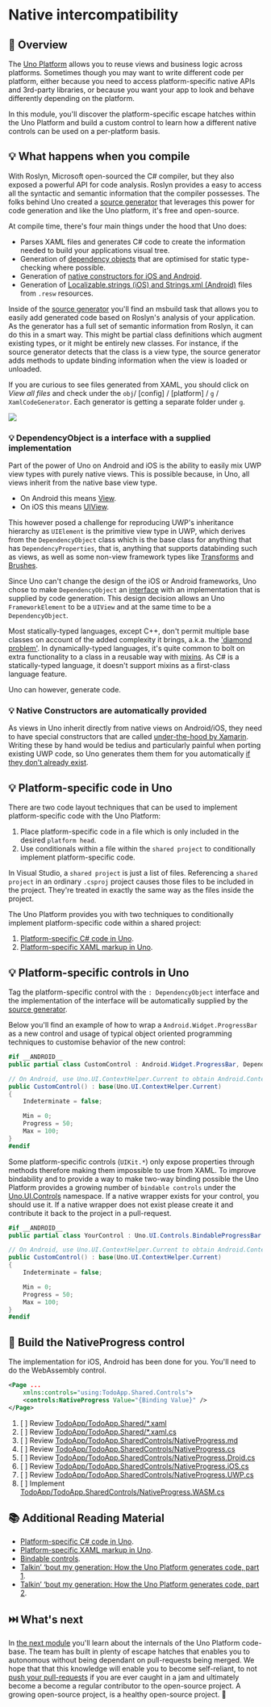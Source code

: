 # Native intercompatibility

## 📖 Overview

The [Uno Platform][uno-platform] allows you to reuse views and business logic across platforms. Sometimes though you may want to write different code per platform, either because you need to access platform-specific native APIs and 3rd-party libraries, or because you want your app to look and behave differently depending on the platform.

In this module, you'll discover the platform-specific escape hatches within the Uno Platform and build a custom control to learn how a different native controls can be used on a per-platform basis.

## 💡 What happens when you compile

With Roslyn, Microsoft open-sourced the C# compiler, but they also exposed a powerful API for code analysis. Roslyn provides a easy to access all the syntactic and semantic information that the compiler possesses. The folks behind Uno created a [source generator][source-generator] that leverages this power for code generation and like the Uno platform, it's free and open-source.

At compile time, there's four main things under the hood that Uno does:

- Parses XAML files and generates C# code to create the information needed to build your applications visual tree.
- Generation of [dependency objects](https://github.com/unoplatform/uno/blob/master/src/SourceGenerators/Uno.UI.SourceGenerators/DependencyObject/DependencyObjectGenerator.cs) that are optimised for static type-checking where possible.
- Generation of [native constructors for iOS and Android](https://github.com/unoplatform/uno/blob/master/src/SourceGenerators/Uno.UI.SourceGenerators/NativeCtor/NativeCtorsGenerator.cs).
- Generation of [Localizable.strings (iOS) and Strings.xml (Android)](https://github.com/unoplatform/uno/blob/master/src/SourceGenerators/Uno.UI.Tasks/ResourcesGenerator/ResourcesGenerationTask.cs) files from `.resw` resources.

Inside of the [source generator][source-generator] you'll find an msbuild task that allows you to easily add generated code based on Roslyn's analysis of your application. As the generator has a full set of semantic information from Roslyn, it can do this in a smart way. This might be partial class definitions which augment existing types, or it might be entirely new classes. For instance, if the source generator detects that the class is a view type, the source generator adds methods to update binding information when the view is loaded or unloaded.

If you are curious to see files generated from XAML, you should click on _View all files_ and check under the `obj`/ [config] / [platform] / `g` / `XamlCodeGenerator`. Each generator is getting a separate folder under `g`.

![](uno-view-generated-files.png)

### 💡 DependencyObject is a interface with a supplied implementation

Part of the power of Uno on Android and iOS is the ability to easily mix UWP view types with purely native views. This is possible because, in Uno, all views inherit from the native base view type.

- On Android this means [View](https://developer.android.com/reference/android/view/View).
- On iOS this means [UIView](https://developer.apple.com/documentation/uikit/uiview).

This however posed a challenge for reproducing UWP's inheritance hierarchy as `UIElement` is the primitive view type in UWP, which derives from the `DependencyObject` class which is the base class for anything that has `DependencyProperties`, that is, anything that supports databinding such as views, as well as some non-view framework types like [Transforms](https://docs.microsoft.com/en-us/windows/uwp/design/layout/transforms) and [Brushes](https://docs.microsoft.com/en-us/windows/uwp/design/style/brushes).

Since Uno can't change the design of the iOS or Android frameworks, Uno chose to make `DependencyObject` an [interface](https://docs.microsoft.com/en-us/dotnet/csharp/programming-guide/interfaces/index) with an implementation that is supplied by code generation. This design decision allows an Uno `FrameworkElement` to be a `UIView` and at the same time to be a `DependencyObject`.

Most statically-typed languages, except C++, don't permit multiple base classes on account of the added complexity it brings, a.k.a. the ['diamond problem'](https://en.wikipedia.org/wiki/Multiple_inheritance#The_diamond_problem). In dynamically-typed languages, it's quite common to bolt on extra functionality to a class in a reusable way with [mixins](https://en.wikipedia.org/wiki/Mixin). As C# is a statically-typed language, it doesn't support mixins as a first-class language feature.

Uno can however, generate code.

### 💡 Native Constructors are automatically provided

As views in Uno inherit directly from native views on Android/iOS, they need to have special constructors that are called [under-the-hood by Xamarin](https://docs.microsoft.com/en-us/xamarin/android/platform/java-integration/working-with-jni#binding-constructors). Writing these by hand would be tedius and particularly painful when porting existing UWP code, so Uno generates them them for you automatically [if they don't already exist](https://github.com/unoplatform/uno/blob/ce1aa4d271fbcd30ff9b491f7f87fe28e24102ce/src/SourceGenerators/Uno.UI.SourceGenerators/NativeCtor/NativeCtorsGenerator.cs#L126).

## 💡 Platform-specific code in Uno

There are two code layout techniques that can be used to implement platform-specific code with the Uno Platform:

1. Place platform-specific code in a file which is only included in the desired `platform head`.
1. Use conditionals within a file within the `shared project` to conditionally implement platform-specific code.

In Visual Studio, a `shared project` is just a list of files. Referencing a `shared project` in an ordinary `.csproj` project causes those files to be included in the project. They're treated in exactly the same way as the files inside the project.

The Uno Platform provides you with two techniques to conditionally implement platform-specific code within a shared project:

1. [Platform-specific C# code in Uno][platform-specific-csharp].
1. [Platform-specific XAML markup in Uno][platform-specific-xaml].

## 💡 Platform-specific controls in Uno

Tag the platform-specific control with the `: DependencyObject` interface and the implementation of the interface will be automatically supplied by the [source generator][source-generator].

Below you'll find an example of how to wrap a `Android.Widget.ProgressBar` as a new control and usage of typical object oriented programming techniques to customise behavior of the new control:

```csharp
#if __ANDROID__
public partial class CustomControl : Android.Widget.ProgressBar, DependencyObject { }

// On Android, use Uno.UI.ContextHelper.Current to obtain Android.Content.Context
public CustomControl() : base(Uno.UI.ContextHelper.Current)
{
    Indeterminate = false;

    Min = 0;
    Progress = 50;
    Max = 100;
}
#endif
```

Some platform-specific controls (`UIKit.*`) only expose properties through methods therefore making them impossible to use from XAML. To improve bindability and to provide a way to make two-way binding possible the Uno Platform provides a growing number of `bindable controls` under the [Uno.UI.Controls][src-uno-ui-controls] namespace. If a native wrapper exists for your control, you should use it. If a native wrapper does not exist please create it and contribute it back to the project in a pull-request.

```csharp
#if __ANDROID__
public partial class YourControl : Uno.UI.Controls.BindableProgressBar { }

// On Android, use Uno.UI.ContextHelper.Current to obtain Android.Content.Context
public CustomControl() : base(Uno.UI.ContextHelper.Current)
{
    Indeterminate = false;

    Min = 0;
    Progress = 50;
    Max = 100;
}
#endif
```

## 🎯 Build the NativeProgress control

The implementation for iOS, Android has been done for you. You'll need to do the WebAssembly control.

```xml
<Page ...
    xmlns:controls="using:TodoApp.Shared.Controls">
    <controls:NativeProgress Value="{Binding Value}" />
</Page>
```

1. [ ] Review [TodoApp/TodoApp.Shared/*.xaml][src-xaml]
1. [ ] Review [TodoApp/TodoApp.Shared/*.xaml.cs][src-xaml-cs]
1. [ ] Review [TodoApp/TodoApp.SharedControls/NativeProgress.md][src-controls]
1. [ ] Review [TodoApp/TodoApp.SharedControls/NativeProgress.cs][src-controls]
1. [ ] Review [TodoApp/TodoApp.SharedControls/NativeProgress.Droid.cs][src-controls]
1. [ ] Review [TodoApp/TodoApp.SharedControls/NativeProgress.iOS.cs][src-controls]
1. [ ] Review [TodoApp/TodoApp.SharedControls/NativeProgress.UWP.cs][src-controls]
1. [ ] Implement [TodoApp/TodoApp.SharedControls/NativeProgress.WASM.cs][src-controls]

## 📚 Additional Reading Material

- [Platform-specific C# code in Uno][platform-specific-csharp].
- [Platform-specific XAML markup in Uno][platform-specific-xaml].
- [Bindable controls][src-uno-ui-controls].
- [Talkin’ ‘bout my generation: How the Uno Platform generates code, part 1][code-generation-blogpost-part1].
- [Talkin’ ‘bout my generation: How the Uno Platform generates code, part 2][code-generation-blogpost-part2].

## ⏭️ What's next

In [the next module][next-module] you'll learn about the internals of the Uno Platform code-base. The team has built in plenty of escape hatches that enables you to autonomous without being dependant on pull-requests being merged. We hope that that this knowledge will enable you to become self-reliant, to not [push your pull-requests][dont-push-your-pull-requests] if you are ever caught in a jam and ultimately become a become a regular contributor to the open-source project. A growing open-source project, is a healthy open-source project. 💖

<!-- in-line links -->
[uno-platform]: https://platform.uno/

[previous-module]: ../04-Create-rich-responsive-UIs/README.md
[next-module]: ../07-Working-with-Uno/README.md

[source-generator]: https://github.com/nventive/Uno.SourceGeneration

[philosophy-of-uno]: https://platform.uno/docs/articles/concepts/overview/philosophy-of-uno.html

[platform-specific-csharp]: https://platform.uno/docs/articles/platform-specific-csharp.html
[platform-specific-xaml]: https://platform.uno/docs/articles/platform-specific-xaml.html

[src-xaml]: TodoApp/TodoApp.Shared/MainPage.xaml
[src-xaml-cs]: TodoApp/TodoApp.Shared/MainPage.xaml.cs
[src-controls]: TodoApp/TodoApp.Shared/Controls

[src-uno-ui-controls]: https://github.com/unoplatform/uno/tree/master/src/Uno.UI/Controls

[code-generation-blogpost-part1]: https://platform.uno/talkin-bout-my-generation-how-the-uno-platform-generates-code-part-1%e2%80%8a-%e2%80%8aunder-the-hood/
[code-generation-blogpost-part2]: https://platform.uno/talkin-bout-my-generation-how-the-uno-platform-generates-code-part-2-under-the-hood/

[dont-push-your-pull-requests]: https://www.igvita.com/2011/12/19/dont-push-your-pull-requests/

